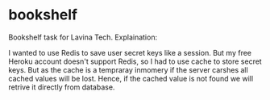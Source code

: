 # bookshelf
Bookshelf task for Lavina Tech. 
Explaination:

I wanted to use Redis to save user secret keys like a session. 
But my free Heroku account doesn't support Redis, so I had to use cache to store secret keys.
But as the cache is a tempraray inmomery if the server carshes all cached values will be lost. 
Hence, if the cached value is not found we will retrive it directly from database.
